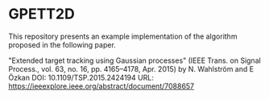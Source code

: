 # GPETT2D
This repository presents an example implementation of the algorithm proposed in the following paper. 

"Extended target tracking using Gaussian processes" (IEEE Trans. on Signal Process., vol. 63, no. 16, pp. 4165–4178, Apr.  2015) by N. Wahlström and E Özkan
DOI: 10.1109/TSP.2015.2424194
URL: https://ieeexplore.ieee.org/abstract/document/7088657

